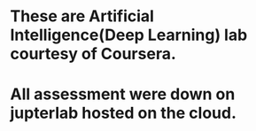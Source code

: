 # These are Artificial Intelligence(Deep Learning) lab courtesy of Coursera.
# All assessment were down on jupterlab hosted on the cloud.
